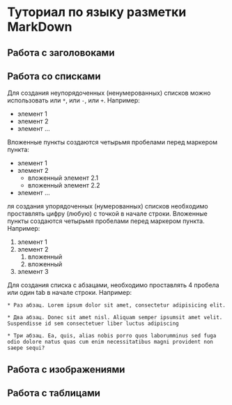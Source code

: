 # Туториал по языку разметки MarkDown

## Работа с заголовоками


##  Работа со списками

Для создания неупорядоченных (ненумерованных) списков можно использовать или `*`, или `-`, или `+`. Например:

- элемент 1
- элемент 2
- элемент ...

Вложенные пункты создаются четырьмя пробелами перед
маркером пункта:

* элемент 1
*  элемент 2
    * вложенный элемент 2.1
    * вложенный элемент 2.2
* элемент ...

ля создания упорядоченных (нумерованных) списков необходимо проставлять цифру (любую) с точкой в начале строки. Вложенные пункты создаются четырьмя пробелами перед маркером пункта. Например:

1. элемент 1
2. элемент 2
    1. вложенный
    2. вложенный
3. элемент 3

Для создания списка с абзацами, необходимо проставлять 4 пробела или один tab в начале строки. Например:

    * Раз абзац. Lorem ipsum dolor sit amet, consectetur adipisicing elit.

    * Два абзац. Donec sit amet nisl. Aliquam semper ipsumsit amet velit. Suspendisse id sem consectetuer liber luctus adipiscing

    * Три абзац. Ea, quis, alias nobis porro quos laborumminus sed fuga odio dolore natus quas cum enim necessitatibus magni provident non saepe sequi?
 
## Работа с изображениями


## Работа с таблицами 
